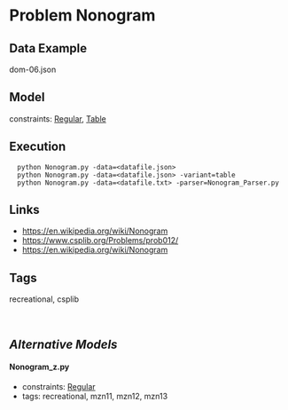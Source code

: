 # Problem Nonogram


## Data Example
  dom-06.json

## Model
  constraints: [Regular](http://pycsp.org/documentation/constraints/Regular), [Table](http://pycsp.org/documentation/constraints/Table)

## Execution
```
  python Nonogram.py -data=<datafile.json>
  python Nonogram.py -data=<datafile.json> -variant=table
  python Nonogram.py -data=<datafile.txt> -parser=Nonogram_Parser.py
```

## Links
  - https://en.wikipedia.org/wiki/Nonogram
  - https://www.csplib.org/Problems/prob012/
  - https://en.wikipedia.org/wiki/Nonogram

## Tags
  recreational, csplib

<br />

## _Alternative Models_

#### Nonogram_z.py
 - constraints: [Regular](http://pycsp.org/documentation/constraints/Regular)
 - tags: recreational, mzn11, mzn12, mzn13
